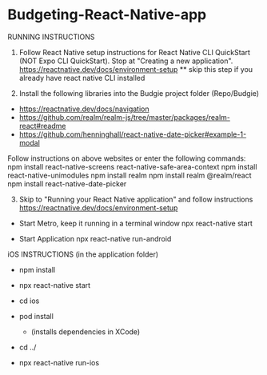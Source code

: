 # Budgeting-React-Native-app

RUNNING INSTRUCTIONS

1. Follow React Native setup instructions for React Native CLI QuickStart (NOT Expo CLI QuickStart). Stop at "Creating a new application".
https://reactnative.dev/docs/environment-setup
** skip this step if you already have react native CLI installed

2. Install the following libraries into the Budgie project folder (Repo/Budgie)
- https://reactnative.dev/docs/navigation
- https://github.com/realm/realm-js/tree/master/packages/realm-react#readme
- https://github.com/henninghall/react-native-date-picker#example-1-modal

Follow instructions on above websites or enter the following commands:
npm install react-native-screens react-native-safe-area-context
npm install react-native-unimodules
npm install realm
npm install realm @realm/react
npm install react-native-date-picker


3. Skip to "Running your React Native application" and follow instructions
https://reactnative.dev/docs/environment-setup

- Start Metro, keep it running in a terminal window
npx react-native start

- Start Application
npx react-native run-android


iOS INSTRUCTIONS
(in the application folder)
- npm install
- npx react-native start

- cd ios
- pod install 
    - (installs dependencies in XCode)
- cd ../

- npx react-native run-ios

